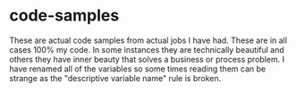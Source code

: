 # code-samples
These are actual code samples from actual jobs I have had. These are in all cases 100% my code. In some instances they are technically beautiful and others they have inner beauty that solves a business or process problem. I have renamed all of the variables so some times reading them can be strange as the "descriptive variable name" rule is broken.
